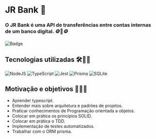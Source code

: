 # JR Bank 🏦 

### O JR Bank é uma API de transferências entre contas internas de um banco digital. 🪙💸🪙 
![Badge](https://img.shields.io/badge/STATUS-EM%20ANDAMENTO-red)


## Tecnologias utilizadas 🛠️🧑‍💻
![NodeJS](https://img.shields.io/badge/node.js-6DA55F?style=for-the-badge&logo=node.js&logoColor=white)
![TypeScript](https://img.shields.io/badge/typescript-%23007ACC.svg?style=for-the-badge&logo=typescript&logoColor=white)
![Jest](https://img.shields.io/badge/-jest-%23C21325?style=for-the-badge&logo=jest&logoColor=white)
![Prisma](https://img.shields.io/badge/Prisma-3982CE?style=for-the-badge&logo=Prisma&logoColor=white)
![SQLite](https://img.shields.io/badge/sqlite-%2307405e.svg?style=for-the-badge&logo=sqlite&logoColor=white)


## Motivação e objetivos 🏋️‍♂️🎯
 - Aprender typescript.
 - Entender mais sobre arquitetura e padrões de projetos.
 - Praticar conhecimentos de Programação orientada a objetos.
 - Colocar em prática os princípios SOLID.
 - Colocar em prática o TDD.
 - Implementação de testes automatizados.
 - Trabalhar com o ORM prisma.

